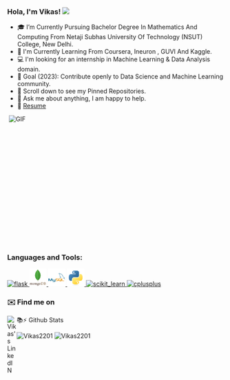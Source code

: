 ### Hola, I'm Vikas! <img src="https://media.giphy.com/media/hvRJCLFzcasrR4ia7z/giphy.gif" width="25px">


- 🎓 I’m Currently Pursuing Bachelor Degree In Mathematics And Computing From Netaji Subhas University Of Technology (NSUT) College, New Delhi.
- 🌱 I'm Currently Learning From Coursera, Ineuron , GUVI And Kaggle.
- 💻 I'm looking for an internship in Machine Learning & Data Analysis domain.
- 🎯 Goal (2023): Contribute openly to Data Science and Machine Learning community.
- 📌 Scroll down to see my Pinned Repositories.
- 💬 Ask me about anything, I am happy to help.
- 📝 [Resume](https://drive.google.com/file/d/1m3Mi6VtcUkKlz-MlYBXztYeCgGzDHNi0/view?usp=sharing)

 <img align="right" alt="GIF" src="https://github.com/abhisheknaiidu/abhisheknaiidu/blob/master/code.gif?raw=true" width="500" height="320" />

<h3 align="left">Languages and Tools:</h3>
<p align="left"> <a href="https://flask.palletsprojects.com/" target="_blank"> <img src="https://www.vectorlogo.zone/logos/pocoo_flask/pocoo_flask-icon.svg" alt="flask" width="40" height="40"/> </a> 
<a href="https://www.mongodb.com/" target="_blank"> <img src="https://raw.githubusercontent.com/devicons/devicon/master/icons/mongodb/mongodb-original-wordmark.svg" alt="mongodb" width="40" height="40"/> </a>
<a href="https://www.mysql.com/" target="_blank"> <img src="https://raw.githubusercontent.com/devicons/devicon/master/icons/mysql/mysql-original-wordmark.svg" alt="mysql" width="40" height="40"/> </a>
<a href="https://www.python.org" target="_blank"> <img src="https://raw.githubusercontent.com/devicons/devicon/master/icons/python/python-original.svg" alt="python" width="40" height="40"/> </a> 
<a href="https://scikit-learn.org/" target="_blank"> <img src="https://upload.wikimedia.org/wikipedia/commons/0/05/Scikit_learn_logo_small.svg" alt="scikit_learn" width="40" height="40"/> </a> 
<a href="http://www.cplusplus.org/" target="_blank"> <img src="![image](https://user-images.githubusercontent.com/76476273/130354971-ec5c45ec-bdf3-43ac-a472-3bba581052a0.png)" alt="cplusplus" width="40" height="40"/> </a>  </p>

### ✉️ Find me on

<a href="https://www.linkedin.com/in/vikas-a74441190/">
  <img align="left" alt="Vikas's LinkedIN" width="22px" src="https://raw.githubusercontent.com/peterthehan/peterthehan/master/assets/linkedin.svg" />
</a>


📚⚡ Github Stats

<p float="left">
  <img src="https://github-readme-streak-stats.herokuapp.com/?user=Vikas2201&show_icons=true&theme=gotham" alt="Vikas2201" width="450" />
  <img src="https://github-readme-stats.vercel.app/api?username=Vikas2201&theme=radical&show_icons=true" alt="Vikas2201" width="450" />
</p>  


